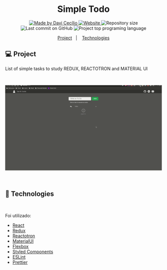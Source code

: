   <h1 align="center">Simple Todo</h1>

<p align="center">
<a href="https://github.com/DaviCecilio" target="_blank">
  <img alt="Made by Davi Cecílio" src="https://img.shields.io/badge/made%20by-Davi%20Cec%C3%ADlio-brightgreen">
  </a>
  <a href="https://davicecilio.github.io/redux-todos/" target="_blank">
  <img alt="Website" src="https://img.shields.io/website?url=https%3A%2F%2Fdavicecilio.github.io/redux-todos/%2F">
  </a>
   <img alt="Repository size" src="https://img.shields.io/github/repo-size/daviCecilio/redux-todos?color=34cb79">
  <img alt="Last commit on GitHub" src="https://img.shields.io/github/last-commit/davicecilio/redux-todos?color=34cb79">
  <img alt="Project top programing language" src="https://img.shields.io/github/languages/top/davicecilio/redux-todos?color=34cb79">
</p>

<p align="center">
  <a href="#computer-project">Project</a>&nbsp;&nbsp;&nbsp;|&nbsp;&nbsp;&nbsp;
  <a href="#rocket-technologies">Technologies</a>

## :computer: Project

List of simple tasks to study REDUX, REACTOTRON and MATERIAL UI

<br/>

 <p align="center">
 <a href="https://davicecilio.github.io/redux-todos/" target="_blank">
  <img src="./src/assets/animations/reduxTodoDemo.gif" alt="GIF - DEMO">
  </a>
</p>
<br/>

## :rocket: Technologies

<br/>
  <p>Foi utilizado:</p>

- [React](https://pt-br.reactjs.org/)
- [Redux](https://redux.js.org/)
- [Reactotron](https://github.com/infinitered/reactotron)
- [MaterialUI](https://material-ui.com/)
- [Flexbox](https://origamid.com/projetos/flexbox-guia-completo/)
- [Styled Components](https://styled-components.com/)
- [ESLint](https://eslint.org/)
- [Prettier](https://prettier.io/)

<br/>
